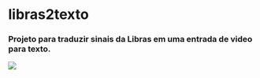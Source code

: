 # libras2texto

### Projeto para traduzir sinais da Libras em uma entrada de video para texto.

<img align="center" src="https://github.com/RenanTashiro/think/blob/master/libras2texto/card.gif">
